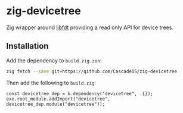 # zig-devicetree

Zig wrapper around [libfdt](https://github.com/dgibson/dtc/tree/main/libfdt) providing a read only API for device trees.

## Installation

Add the dependency to `build.zig.zon`:

```sh
zig fetch --save git+https://github.com/CascadeOS/zig-devicetree
```

Then add the following to `build.zig`:

```zig
const devicetree_dep = b.dependency("devicetree", .{});
exe.root_module.addImport("devicetree", devicetree_dep.module("devicetree"));
```
